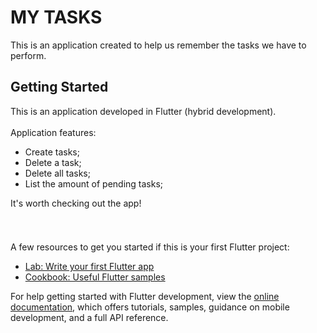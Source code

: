 # MY TASKS

This is an application created to help us remember the tasks we have to perform.

## Getting Started

This is an application developed in Flutter (hybrid development).<br>
<br>
Application features:
* Create tasks;
* Delete a task;
* Delete all tasks;
* List the amount of pending tasks;

It's worth checking out the app!
<br>
<br>
<br>
####

A few resources to get you started if this is your first Flutter project:

- [Lab: Write your first Flutter app](https://docs.flutter.dev/get-started/codelab)
- [Cookbook: Useful Flutter samples](https://docs.flutter.dev/cookbook)

For help getting started with Flutter development, view the
[online documentation](https://docs.flutter.dev/), which offers tutorials,
samples, guidance on mobile development, and a full API reference.
